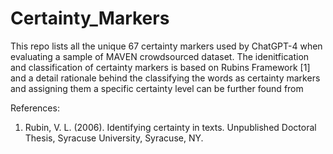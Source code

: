 # Certainty_Markers
This repo lists all the unique 67 certainty markers used by ChatGPT-4 when evaluating a sample of MAVEN crowdsourced dataset.
The idenitfication and classification of certainty markers is based on Rubins Framework [1] and a detail rationale behind the classifying the words as certainty markers and assigning them a specific certainty level can be further found from <update>


References:
1. Rubin, V. L. (2006). Identifying certainty in texts. Unpublished Doctoral Thesis, Syracuse University, Syracuse, NY.
